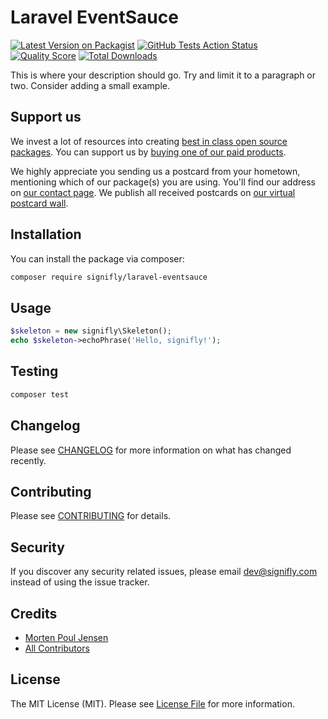 # Laravel EventSauce

[![Latest Version on Packagist](https://img.shields.io/packagist/v/signifly/laravel-eventsauce.svg?style=flat-square)](https://packagist.org/packages/signifly/:package_name)
[![GitHub Tests Action Status](https://img.shields.io/github/workflow/status/signifly/laravel-eventsauce/run-tests?label=tests)](https://github.com/signifly/:package_name/actions?query=workflow%3Arun-tests+branch%3Amaster)
[![Quality Score](https://img.shields.io/scrutinizer/g/signifly/laravel-eventsauce.svg?style=flat-square)](https://scrutinizer-ci.com/g/signifly/:package_name)
[![Total Downloads](https://img.shields.io/packagist/dt/signifly/laravel-eventsauce.svg?style=flat-square)](https://packagist.org/packages/signifly/:package_name)


This is where your description should go. Try and limit it to a paragraph or two. Consider adding a small example.

## Support us

We invest a lot of resources into creating [best in class open source packages](https://signifly.com/open-source). You can support us by [buying one of our paid products](https://signifly.com/open-source/support-us). 

We highly appreciate you sending us a postcard from your hometown, mentioning which of our package(s) you are using. You'll find our address on [our contact page](https://signifly.com/about-us). We publish all received postcards on [our virtual postcard wall](https://signifly.com/open-source/postcards).

## Installation

You can install the package via composer:

```bash
composer require signifly/laravel-eventsauce
```

## Usage

``` php
$skeleton = new signifly\Skeleton();
echo $skeleton->echoPhrase('Hello, signifly!');
```

## Testing

``` bash
composer test
```

## Changelog

Please see [CHANGELOG](CHANGELOG.md) for more information on what has changed recently.

## Contributing

Please see [CONTRIBUTING](CONTRIBUTING.md) for details.

## Security

If you discover any security related issues, please email dev@signifly.com instead of using the issue tracker.

## Credits

- [Morten Poul Jensen](https://github.com/pactode)
- [All Contributors](../../contributors)

## License

The MIT License (MIT). Please see [License File](LICENSE.md) for more information.
